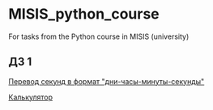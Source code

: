 # MISIS_python_course
For tasks from the Python course in MISIS (university)

## ДЗ 1
[Перевод секунд в формат "дни-часы-минуты-секунды"](https://github.com/viveber/MISIS_python_course/blob/master/дз1/seconds.py)

[Калькулятор](https://github.com/viveber/MISIS_python_course/blob/master/дз1/calculator.py)
